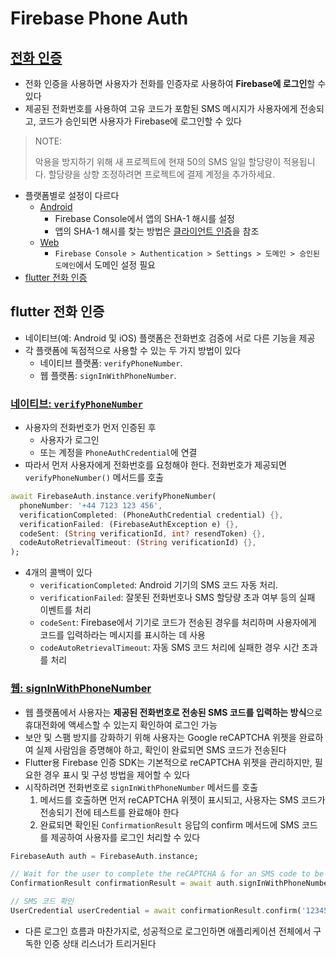 # Firebase Phone Auth

## [전화 인증](https://firebase.google.com/docs/auth/flutter/phone-auth?hl=ko)

- 전화 인증을 사용하면 사용자가 전화를 인증자로 사용하여 **Firebase에 로그인**할 수 있다
- 제공된 전화번호를 사용하여 고유 코드가 포함된 SMS 메시지가 사용자에게 전송되고, 코드가 승인되면 사용자가 Firebase에 로그인할 수 있다

> NOTE:
>
> 악용을 방지하기 위해 새 프로젝트에 현재 50의 SMS 일일 할당량이 적용됩니다. 할당량을 상향 조정하려면 프로젝트에 결제 계정을 추가하세요.

- 플랫폼별로 설정이 다르다
    - [Android](https://firebase.google.com/docs/auth/android/phone-auth?hl=ko&authuser=0)
        - Firebase Console에서 앱의 SHA-1 해시를 설정
        - 앱의 SHA-1 해시를 찾는 방법은 [클라이언트 인증](https://developers.google.com/android/guides/client-auth?authuser=0&hl=ko)을 참조
    - [Web](https://firebase.google.com/docs/auth/web/phone-auth?hl=ko&authuser=0)
        - `Firebase Console > Authentication > Settings > 도메인 > 승인된 도메인`에서 도메인 설정 필요
- [flutter 전화 인증](https://firebase.google.com/docs/auth/flutter/phone-auth?hl=ko&authuser=0)

## flutter 전화 인증

- 네이티브(예: Android 및 iOS) 플랫폼은 전화번호 검증에 서로 다른 기능을 제공
- 각 플랫폼에 독점적으로 사용할 수 있는 두 가지 방법이 있다
    - 네이티브 플랫폼: `verifyPhoneNumber`.
    - 웹 플랫폼: `signInWithPhoneNumber`.

### [네이티브: `verifyPhoneNumber`](https://firebase.google.com/docs/auth/flutter/phone-auth?hl=ko&authuser=0#native_verifyphonenumber)

- 사용자의 전화번호가 먼저 인증된 후
    - 사용자가 로그인
    - 또는 계정을 `PhoneAuthCredential`에 연결
- 따라서 먼저 사용자에게 전화번호를 요청해야 한다. 전화번호가 제공되면 `verifyPhoneNumber()` 메서드를 호출

```dart
await FirebaseAuth.instance.verifyPhoneNumber(
  phoneNumber: '+44 7123 123 456',
  verificationCompleted: (PhoneAuthCredential credential) {},
  verificationFailed: (FirebaseAuthException e) {},
  codeSent: (String verificationId, int? resendToken) {},
  codeAutoRetrievalTimeout: (String verificationId) {},
);
```

- 4개의 콜백이 있다
    - `verificationCompleted`: Android 기기의 SMS 코드 자동 처리.
    - `verificationFailed`: 잘못된 전화번호나 SMS 할당량 초과 여부 등의 실패 이벤트를 처리
    - `codeSent`: Firebase에서 기기로 코드가 전송된 경우를 처리하며 사용자에게 코드를 입력하라는 메시지를 표시하는 데 사용
    - `codeAutoRetrievalTimeout`: 자동 SMS 코드 처리에 실패한 경우 시간 초과를 처리

### [웹: signInWithPhoneNumber](https://firebase.google.com/docs/auth/flutter/phone-auth?hl=ko&authuser=0#web_signinwithphonenumber)

- 웹 플랫폼에서 사용자는 **제공된 전화번호로 전송된 SMS 코드를 입력하는 방식**으로 휴대전화에 액세스할 수 있는지 확인하여 로그인 가능
- 보안 및 스팸 방지를 강화하기 위해 사용자는 Google reCAPTCHA 위젯을 완료하여 실제 사람임을 증명해야 하고, 확인이 완료되면 SMS 코드가 전송된다
- Flutter용 Firebase 인증 SDK는 기본적으로 reCAPTCHA 위젯을 관리하지만, 필요한 경우 표시 및 구성 방법을 제어할 수 있다
- 시작하려면 전화번호로 `signInWithPhoneNumber` 메서드를 호출
    1. 메서드를 호출하면 먼저 reCAPTCHA 위젯이 표시되고, 사용자는 SMS 코드가 전송되기 전에 테스트를 완료해야 한다
    2. 완료되면 확인된 `ConfirmationResult` 응답의 confirm 메서드에 SMS 코드를 제공하여 사용자를 로그인 처리할 수 있다

```dart
FirebaseAuth auth = FirebaseAuth.instance;

// Wait for the user to complete the reCAPTCHA & for an SMS code to be sent.
ConfirmationResult confirmationResult = await auth.signInWithPhoneNumber('+44 7123 123 456');

// SMS 코드 확인
UserCredential userCredential = await confirmationResult.confirm('123456');
```

- 다른 로그인 흐름과 마찬가지로, 성공적으로 로그인하면 애플리케이션 전체에서 구독한 인증 상태 리스너가 트리거된다
